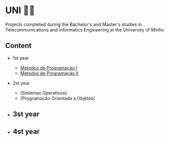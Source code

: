 # UNI 👩‍🎓​
Projects completed during the Bachelor's and Master's studies in Telecommunications and Informatics Engineering at the University of Minho

## Content
- 1st year
  
  - [Metodos de Programação I](https://github.com/beatrizralves/UNI/tree/main/1_ano/Metodos_Programacao_I/Projeto_MPI)
  - [Metodos de Programação II](https://github.com/beatrizralves/UNI/tree/main/1_ano/Metodos_Programacao_II)
    
- 2st year
  - [Sistemas Operativos]
  - [Programação Orientada a Objetos]
 
- 3st year
  -
- 4st year
  -
  
